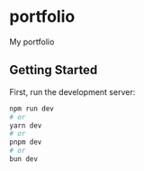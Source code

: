 # portfolio
My portfolio

## Getting Started

First, run the development server:

```bash
npm run dev
# or
yarn dev
# or
pnpm dev
# or
bun dev
```
